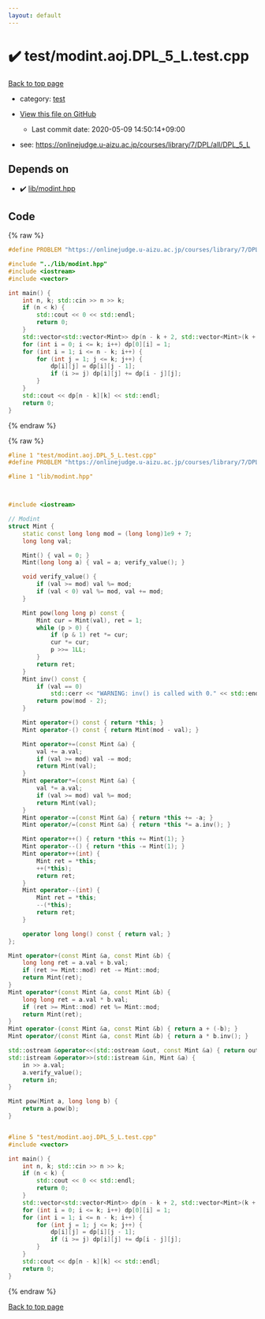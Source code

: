 ```yaml
---
layout: default
---
```


<!-- mathjax config similar to math.stackexchange -->
<script type="text/javascript" async
  src="https://cdnjs.cloudflare.com/ajax/libs/mathjax/2.7.5/MathJax.js?config=TeX-MML-AM_CHTML">
</script>
<script type="text/x-mathjax-config">
  MathJax.Hub.Config({
    TeX: { equationNumbers: { autoNumber: "AMS" }},
    tex2jax: {
      inlineMath: [ ['$','$'] ],
      processEscapes: true
    },
    "HTML-CSS": { matchFontHeight: false },
    displayAlign: "left",
    displayIndent: "2em"
  });
</script>

<script type="text/javascript" src="https://cdnjs.cloudflare.com/ajax/libs/jquery/3.4.1/jquery.min.js"></script>
<script src="https://cdn.jsdelivr.net/npm/jquery-balloon-js@1.1.2/jquery.balloon.min.js" integrity="sha256-ZEYs9VrgAeNuPvs15E39OsyOJaIkXEEt10fzxJ20+2I=" crossorigin="anonymous"></script>
<script type="text/javascript" src="../../assets/js/copy-button.js"></script>
<link rel="stylesheet" href="../../assets/css/copy-button.css" />


# :heavy_check_mark: test/modint.aoj.DPL_5_L.test.cpp

<a href="../../index.html">Back to top page</a>

* category: <a href="../../index.html#098f6bcd4621d373cade4e832627b4f6">test</a>
* <a href="{{ site.github.repository_url }}/blob/master/test/modint.aoj.DPL_5_L.test.cpp">View this file on GitHub</a>
    - Last commit date: 2020-05-09 14:50:14+09:00


* see: <a href="https://onlinejudge.u-aizu.ac.jp/courses/library/7/DPL/all/DPL_5_L">https://onlinejudge.u-aizu.ac.jp/courses/library/7/DPL/all/DPL_5_L</a>


## Depends on

* :heavy_check_mark: <a href="../../library/lib/modint.hpp.html">lib/modint.hpp</a>


## Code

<a id="unbundled"></a>
{% raw %}
```cpp
#define PROBLEM "https://onlinejudge.u-aizu.ac.jp/courses/library/7/DPL/all/DPL_5_L"

#include "../lib/modint.hpp"
#include <iostream>
#include <vector>

int main() {
    int n, k; std::cin >> n >> k;
    if (n < k) {
        std::cout << 0 << std::endl;
        return 0;
    }
    std::vector<std::vector<Mint>> dp(n - k + 2, std::vector<Mint>(k + 2));
    for (int i = 0; i <= k; i++) dp[0][i] = 1;
    for (int i = 1; i <= n - k; i++) {
        for (int j = 1; j <= k; j++) {
            dp[i][j] = dp[i][j - 1];
            if (i >= j) dp[i][j] += dp[i - j][j];
        }
    }
    std::cout << dp[n - k][k] << std::endl;
    return 0;
}

```
{% endraw %}

<a id="bundled"></a>
{% raw %}
```cpp
#line 1 "test/modint.aoj.DPL_5_L.test.cpp"
#define PROBLEM "https://onlinejudge.u-aizu.ac.jp/courses/library/7/DPL/all/DPL_5_L"

#line 1 "lib/modint.hpp"



#include <iostream>

// Modint
struct Mint {
    static const long long mod = (long long)1e9 + 7;
    long long val;

    Mint() { val = 0; }
    Mint(long long a) { val = a; verify_value(); }

    void verify_value() {
        if (val >= mod) val %= mod;
        if (val < 0) val %= mod, val += mod;
    }

    Mint pow(long long p) const {
        Mint cur = Mint(val), ret = 1;
        while (p > 0) {
            if (p & 1) ret *= cur;
            cur *= cur;
            p >>= 1LL;
        }
        return ret;
    }
    Mint inv() const {
        if (val == 0)
            std::cerr << "WARNING: inv() is called with 0." << std::endl;
        return pow(mod - 2);
    }

    Mint operator+() const { return *this; }
    Mint operator-() const { return Mint(mod - val); }

    Mint operator+=(const Mint &a) {
        val += a.val;
        if (val >= mod) val -= mod;
        return Mint(val);
    }
    Mint operator*=(const Mint &a) {
        val *= a.val;
        if (val >= mod) val %= mod;
        return Mint(val);
    }
    Mint operator-=(const Mint &a) { return *this += -a; }
    Mint operator/=(const Mint &a) { return *this *= a.inv(); }

    Mint operator++() { return *this += Mint(1); }
    Mint operator--() { return *this -= Mint(1); }
    Mint operator++(int) {
        Mint ret = *this;
        ++(*this);
        return ret;
    }
    Mint operator--(int) {
        Mint ret = *this;
        --(*this);
        return ret;
    }

    operator long long() const { return val; }
};

Mint operator+(const Mint &a, const Mint &b) {
    long long ret = a.val + b.val;
    if (ret >= Mint::mod) ret -= Mint::mod;
    return Mint(ret);
}
Mint operator*(const Mint &a, const Mint &b) {
    long long ret = a.val * b.val;
    if (ret >= Mint::mod) ret %= Mint::mod;
    return Mint(ret);
}
Mint operator-(const Mint &a, const Mint &b) { return a + (-b); }
Mint operator/(const Mint &a, const Mint &b) { return a * b.inv(); }

std::ostream &operator<<(std::ostream &out, const Mint &a) { return out << a.val; }
std::istream &operator>>(std::istream &in, Mint &a) {
    in >> a.val;
    a.verify_value();
    return in;
}

Mint pow(Mint a, long long b) {
    return a.pow(b);
}


#line 5 "test/modint.aoj.DPL_5_L.test.cpp"
#include <vector>

int main() {
    int n, k; std::cin >> n >> k;
    if (n < k) {
        std::cout << 0 << std::endl;
        return 0;
    }
    std::vector<std::vector<Mint>> dp(n - k + 2, std::vector<Mint>(k + 2));
    for (int i = 0; i <= k; i++) dp[0][i] = 1;
    for (int i = 1; i <= n - k; i++) {
        for (int j = 1; j <= k; j++) {
            dp[i][j] = dp[i][j - 1];
            if (i >= j) dp[i][j] += dp[i - j][j];
        }
    }
    std::cout << dp[n - k][k] << std::endl;
    return 0;
}

```
{% endraw %}

<a href="../../index.html">Back to top page</a>

